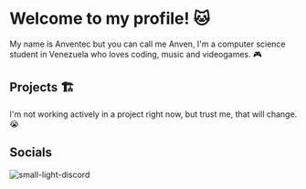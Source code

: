 # Welcome to my profile! 🐱

My name is Anventec but you can call me Anven, I'm a computer science student in Venezuela who loves coding, music and videogames. 🎮

## Projects :building_construction:

I'm not working actively in a project right now, but trust me, that will change. :sob:

## Socials 

![small-light-discord]([small/light/discord.svg](https://raw.githubusercontent.com/CLorant/readme-social-icons/main/small/light/discord.svg))
